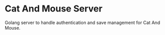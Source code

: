 # Cat And Mouse Server

Golang server to handle authentication and save management for Cat And Mouse.
